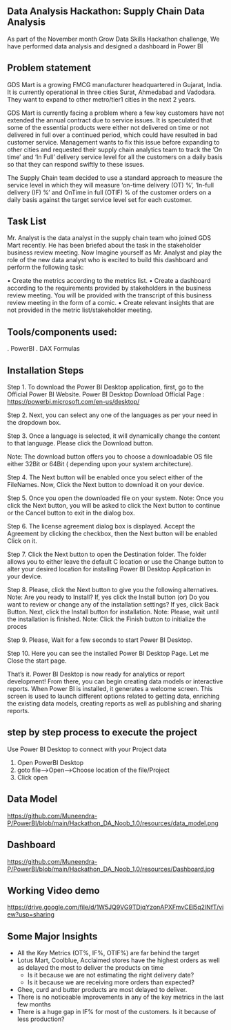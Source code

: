 ## Data Analysis Hackathon: Supply Chain Data Analysis
As part of the November month Grow Data Skills Hackathon challenge, We have performed data analysis and designed a dashboard in Power BI


## Problem statement

GDS Mart is a growing FMCG manufacturer headquartered in Gujarat, India. It is currently operational in three cities Surat, Ahmedabad and Vadodara. They want to expand to other metro/tier1 cities in the next 2 years.

GDS Mart is currently facing a problem where a few key customers have not extended the annual contract due to service issues. It is speculated that some of the essential products were either not delivered on time or not delivered in full over a continued period, which could have resulted in bad customer service. Management wants to fix this issue before expanding to other cities and requested their supply chain analytics team to track the ’On time’ and ‘In Full’ delivery service level for all the customers on a daily basis so that they can respond swiftly to these issues.

The Supply Chain team decided to use a standard approach to measure the service level in which they will measure ‘on-time delivery (OT) %’, ‘In-full delivery (IF) %’ and OnTime in full (OTIF) % of the customer orders on a daily basis against the target service level set for each customer.


## Task List

Mr. Analyst is the data analyst in the supply chain team who joined GDS Mart recently. He has been briefed about the task in the stakeholder business review meeting. Now Imagine yourself as Mr. Analyst and play the role of the new data analyst who is excited to build this dashboard and perform the following task:

•	Create the metrics according to the metrics list.
•	Create a dashboard according to the requirements provided by stakeholders in the business review meeting. You will be provided with the transcript of this business review meeting in the form of a comic.
•	Create relevant insights that are not provided in the metric list/stakeholder meeting.

## Tools/components used:
. PowerBI
. DAX Formulas

## Installation Steps

Step 1. To download the Power BI Desktop application, first, go to the Official Power BI Website. 
	Power BI  Desktop Download Official Page : 	https://powerbi.microsoft.com/en-us/desktop/

Step 2. Next, you can select any one of the languages as per your need in the dropdown box.

Step 3. Once a language is selected, it will dynamically change the content to that language. Please click the Download button.

Note: The download button offers you to choose a downloadable OS file either 32Bit or 64Bit ( depending upon your system architecture).

Step 4. The Next button will be enabled once you select either of the FileNames. Now, Click the Next button to download it on your device.

Step 5. Once you open the downloaded file on your system.
Note: Once you click the Next button, you will be asked to click the Next button to continue or the Cancel button to exit in the dialog box.

Step 6. The license agreement dialog box is displayed. Accept the Agreement by clicking the checkbox, then the Next button will be enabled Click on it.

Step 7. Click the Next button to open the Destination folder. The folder allows you to either leave the default C location or use the Change button to alter your desired location for installing Power BI Desktop Application in your device.

Step 8. Please, click the Next button to give you the following alternatives. 
Note: Are you ready to Install? If, yes click the Install button (or) Do you want to review or change any of the installation settings? If yes, click Back Button. Next, click the Install button for installation. 
Note: Please, wait until the installation is finished.
Note: Click the Finish button to initialize the proces

Step 9. Please, Wait for a few seconds to start Power BI Desktop.

Step 10. Here you can see the installed Power BI Desktop Page. Let me Close the start page.

That’s it. Power BI Desktop is now ready for analytics or report development! From there, you can begin creating data models or interactive reports.
When Power BI is installed, it generates a welcome screen.
This screen is used to launch different options related to getting data, enriching the existing data models, creating reports as well as publishing and sharing reports.


## step by step process to execute the project

Use Power BI Desktop to connect with your Project data
1. Open PowerBI Desktop
2. goto file-->Open-->Choose location of the file/Project
3. Click open


## Data Model 

https://github.com/Muneendra-P/PowerBI/blob/main/Hackathon_DA_Noob_1.0/resources/data_model.png


## Dashboard 

https://github.com/Muneendra-P/PowerBI/blob/main/Hackathon_DA_Noob_1.0/resources/Dashboard.jpg


## Working Video demo
https://drive.google.com/file/d/1W5JQ9VG9TDjqYzonAPXFmvCEl5q2lNfT/view?usp=sharing



## Some Major Insights 

- All the Key Metrics (OT%, IF%, OTIF%) are far behind the target
- Lotus Mart, Coolblue, Acclaimed stores have the highest orders as well as delayed the most to deliver the products on time 
  - Is it because we are not estimating the right delivery date?
  - Is it because we are receiving more orders than expected?
- Ghee, curd and butter products are most delayed to deliver. 
- There is no noticeable improvements in any of the key metrics in the last few months
- There is a huge gap in IF% for most of the customers. Is it because of less production?

